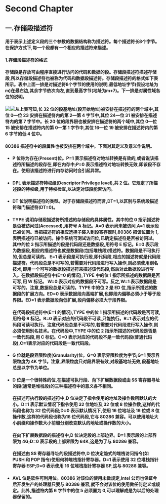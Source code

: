 # Second Chapter

## 一.存储段描述符

#### 用于表示上述定义段的三个参数的数据结构称为描述符。每个描述符长8个字节。在保护方式下,每一个段都有一个相应的描述符来描述。

#### 1.存储段描述符的格式

#### 存储段是存放可由程序直接进行访问的代码和数据的段。存储段描述符描述存储段,所以存储段描述符也被称为代码和数据段描述符。存储段描述符的格式如下表所示。表中上面一排是对描述符8个字节的使用的说明,最低地址字节\(假设地址为m\)在最右边,其余字节依次向左,直到最高字节\(地址为m+7\)。下一排是对属性域各位的说明。

#### ![](https://img-blog.csdn.net/20150312192201306)![](https://img-blog.csdn.net/20150312192342217)从上表可知,长 32 位的段基地址\(段开始地址\)被安排在描述符的两个域中,其位 0—位 23 安排在描述符内的第 2—第 4 字节中,其位 24—位 31 被安排在描述符内的第 7 字节中。长 20 位的段界限也被安排在描述符的两个域中,其位 0—位 15 被安排在描述符内的第 0—第 1 字节中,其位 16—位 19 被安排在描述符内的第 6 字节的低 4 位中。

#### 80386 描述符中的段属性也被安排在两个域中。下面对其定义及意义作说明。

* #### P 位称为存在\(Present\)位。P=1 表示描述符对地址转换是有效的,或者说该描述符所描述的段存在,即在内存中;P=0 表示描述符对地址转换无效,即该段不存在。使用该描述符进行内存访问时会引起异常。
* #### DPL 表示描述符特权级\(Descriptor Privilege level\),共 2 位。它规定了所描述段的特权级,用于特权检查,以决定对该段能否访问。
* #### DT 位说明描述符的类型。对于存储段描述符而言,DT=1,以区别与系统段描述符和门描述符\(DT=0\)。
* #### TYPE 说明存储段描述符所描述的存储段的具体属性。其中的位 0 指示描述符是否被访问过\(Accessed\),用符号 A 标记。A=0 表示尚未被访问,A=1 表示段已被访问。当把描述符的相应选择子装入到段寄存器时,80386 把该位置为 1,表明描述符已被访问。操作系统可测试访问位,已确定描述符是否被访问过。其中的位 3 指示所描述的段是代码段还是数据段,用符号 E 标记。E=0 表示段为数据段,相应的描述符也就是数据段\(包括堆栈段\)描述符。数据段是不可执行的,但总是可读的。 E=1 表示段是可执行段,即代码段,相应的描述符就是代码段描述符。代码段总是不可写的,若需要对代码段进行写入操作,则必须使用别名技术,即用一个可写的数据段描述符来描述该代码段,然后对此数据段进行写入。在数据段描述符中\(E=0 的情况\),TYPE 中的位 1 指示所描述的数据段是否可写,用 W 标记。 W=0 表示对应的数据段不可写。反之,W=1 表示数据段是可写的。注意,数据段总是可读的。TYPE 中的位 2 是 ED 位,指示所描述的数据段的扩展方向。ED=0 表示数据段向高端扩展,也即段内偏移必须小于等于段界限。ED=1 表示数据段向低扩展,段内偏移必须大于段界限。

  #### 在代码段描述符中\(E=1 的情况\),TYPE 中的位 1 指示所描述的代码段是否可读,用符号 R 标记。R=0 表示对应的代码段不可读,只能执行。R=1 表示对应的代码段可读可执行。注意代码段总是不可写的,若需要对代码段进行写入操作,则必须使用别名技术。在代码段中,TYPE 中的位 2 指示所描述的代码段是否是一致代码段,用 C 标记。C=0 表示对应的代码段不是一致代码段\(普通代码段\),C=1表示对应的代码段是一致代码段。
* #### G 位就是段界限粒度\(Granularity\)位。G=0 表示界限粒度为字节;G=1 表示界限粒度为 4K 字节。注意,界限粒度只对段界限有效,对段基地址无效,段基地址总是以字节为单位。
* #### D 位是一个很特殊的位,在描述可执行段、向下扩展数据段或由 SS 寄存器寻址的段\(通常是堆栈段\)的三种描述符中的意义各不相同。

  #### 在描述可执行段的描述符中,D 位决定了指令使用的地址及操作数所默认的大小。D=1 表示默认情况下指令使用 32 位地址及 32 位或 8 位操作数,这样的代码段也称为 32 位代码段;D=0 表示默认情况下,使用 16 位地址及 16 位或 8 位操作数,这样的代码段也称为16 位代码段,它与 80286 兼容。可以使用地址大小前缀和操作数大小前缀分别改变默认的地址或操作数的大小。

  #### 在向下扩展数据段的描述符中,D 位决定段的上部边界。D=1 表示段的上部界限为 4G;D=0 表示段的上部界限为 64K,这是为了与 80286 兼容。

  #### 在描述由 SS 寄存器寻址的段描述符中,D 位决定隐式的堆栈访问指令\(如 PUSH 和 POP 指令\)使用何种堆栈指针寄存器。D=1 表示使用 32 位堆栈指针寄存器 ESP;D=0 表示使用 16 位堆栈指针寄存器 SP,这与 80286 兼容。
* #### AVL 位是软件可利用位。80386 对该位的使用未做规定,Intel 公司也保证今后开发生产的处理器只要与 80386 兼容,就不会对该位的使用做任何定义或规定。此外,描述符内第 6 字节中的位 5 必须置为 0,可以理解成是为以后的处理器保留的。 

#### 



